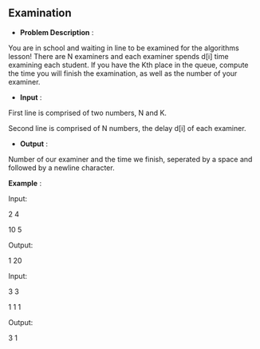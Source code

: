 ## Examination

- **Problem Description** :

You are in school and waiting in line to be examined for the algorithms lesson! There are N examiners and each examiner spends
d[i] time examining each student. If you have the Kth place in the queue, compute the time you will finish the examination, 
as well as the number of your examiner.


- **Input** :

First line is comprised of two numbers, N and K. </br>

Second line is comprised of N numbers, the delay d[i] of each examiner.


- **Output** :

Number of our examiner and the time we finish, seperated by a space and followed by a newline character.

**Example** :

Input:                                

2   4                                 

10  5


Output:

1   20



Input:

3   3                                 

1  1  1

Output:

3   1
